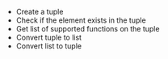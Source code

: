 * Create a tuple
* Check if the element exists in the tuple
* Get list of supported functions on the tuple
* Convert tuple to list
* Convert list to tuple